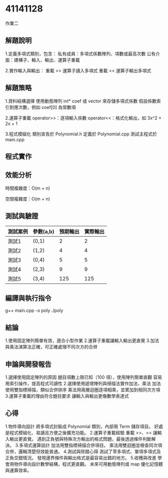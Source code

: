 # 41141128

作業二
## 解題說明
1.定義多項式類別，包含：
私有成員：多項式係數陣列、項數或最高次數
公有介面：建構子、輸入、輸出、運算子重載


2.實作輸入與輸出：
重載 >> 運算子讀入多項式
重載 << 運算子輸出多項式


## 解題策略
1.資料結構選擇
使用動態陣列 int* coef 或 vector<int> 來存儲多項式係數
假設係數索引對應次數，例如 coef[0] 為常數項


2.運算子重載
operator>>：逐項輸入係數
operator<<：格式化輸出，如 3x^2 + 2x + 1


3.程式模組化
類別宣告於 Polynomial.h
定義於 Polynomial.cpp
測試主程式於 main.cpp

## 程式實作


## 效能分析
時間複雜度：O(m + n)

空間複雜度：O(m + n)

## 測試與驗證
| 測試案例       | 參數(a,b)     | 預期輸出       | 實際輸出      |
| ------------- | ------------- | ------------- | ------------- |
| 測試1         | (0,1)         | 2             |2              |
| 測試2         | (1,2)         | 4             | 4             |
| 測試3         | (0,4)         | 5             | 5             |
| 測試4         | (2,3)         | 9             | 9             |
| 測試5         | (3,4)         | 125           | 125           |

## 編譯與執行指令
g++ main.cpp -o poly
./poly

## 結論
1.使用固定陣列簡單有效，適合小型作業
2.運算子重載讓輸入輸出更直覺
3.加法與乘法演算法正確，可正確處理不同次方的合併

## 申論與開發報告
1.選擇使用固定陣列的原因
    題目項數上限已知（100 項），使用陣列簡單直觀
    容易用索引操作，提高程式可讀性
2.選擇使用遞增陣列與掃描法實作加法、乘法
    加法使用雙指標掃描，類似合併排序
    乘法用兩層迴圈逐項相乘，並累加到相同次方項
3.運算子重載的理由符合題目要求
    讓輸入與輸出更像數學表達式


## 心得
1.物件導向設計
將多項式封裝成 Polynomial 類別，內部用 Term 儲存項目。
好處是程式模組化、易讀且方便之後擴充功能。
2.運算子重載經驗
重載 >>、<< 讓輸入輸出更直覺。
遇到正負號與特殊次方輸出的格式問題，最後透過條件判斷解決。
3.多項式運算設計
加法用雙指標掃描合併項目。
乘法用雙迴圈並檢查同次項合併，邏輯清楚但效能普通。
4.測試與除錯心得
測試了零多項式、單項多項式及正負交錯情況。
發現邊界條件與輸出格式是最容易出錯的地方。
5.收穫與改進
學會用物件導向設計數學結構，程式更直觀。
未來可用動態陣列或 map 優化記憶體與運算效率。




















